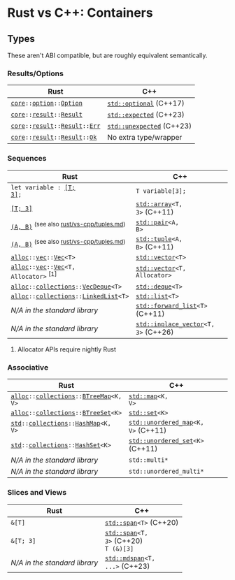 # Rust vs C++: Containers



## Types

These aren't ABI compatible, but are roughly equivalent semantically.

### Results/Options

| Rust                                                                      | C++                                               |
| --------------------------------------------------------------------------| --------------------------------------------------|
| <code>[core]::[option]::[Option]</code>                                   | <code>[std::optional]</code> (C++17)              |
| <code>[core]::[result]::[Result]</code>                                   | <code>[std::expected]</code> (C++23)              |
| <code>[core]::[result]::[Result]::[Err]</code>                            | <code>[std::unexpected]</code> (C++23)            |
| <code>[core]::[result]::[Result]::[Ok]</code>                             | No extra type/wrapper                             |

[option]:               https://doc.rust-lang.org/core/option/index.html
[result]:       https://doc.rust-lang.org/core/result/index.html

[Option]:       https://doc.rust-lang.org/std/option/enum.Option.html
[Result]:       https://doc.rust-lang.org/std/result/enum.Result.html

[Ok]:                   https://doc.rust-lang.org/std/result/enum.Result.html#variant.Ok
[Err]:                  https://doc.rust-lang.org/std/result/enum.Result.html#variant.Err

[std::optional]:        https://en.cppreference.com/w/cpp/utility/optional
[std::expected]:        https://en.cppreference.com/w/cpp/utility/expected
[std::unexpected]:      https://en.cppreference.com/w/cpp/utility/expected/unexpected

### Sequences

| Rust                                                                                                                      | C++                                               |
| --------------------------------------------------------------------------------------------------------------------------| --------------------------------------------------|
| <code>let variable : [\[T; 3\]](https://doc.rust-lang.org/std/primitive.array.html);</code>                               | <code>T variable[3];</code>                       |
| [`[T; 3]`](https://doc.rust-lang.org/std/primitive.array.html)                                                            | <code>[std::array]\<T, 3\></code> (C++11)         |
| [`(A, B)`](https://doc.rust-lang.org/std/primitive.tuple.html) <sup>(see also [rust/vs-cpp/tuples.md](tuples.md))</sup>   | <code>[std::pair]\<A, B\></code>                  |
| [`(A, B)`](https://doc.rust-lang.org/std/primitive.tuple.html) <sup>(see also [rust/vs-cpp/tuples.md](tuples.md))</sup>   | <code>[std::tuple]\<A, B\></code> (C++11)         |
| <code>[alloc]::[vec]::[Vec]\<T\></code>                                                                                   | <code>[std::vector]\<T\></code>                   |
| <code>[alloc]::[vec]::[Vec]\<T, Allocator\></code>    <sup>\[1\]</sup>                                                    | <code>[std::vector]\<T, Allocator\></code>        |
| <code>[alloc]::[collections]::[VecDeque]\<T\></code>                                                                      | <code>[std::deque]\<T\></code>                    |
| <code>[alloc]::[collections]::[LinkedList]\<T\></code>                                                                    | <code>[std::list]\<T\></code>                     |
| *N/A in the standard library*                                                                                             | <code>[std::forward_list]\<T\></code> (C++11)     |
| *N/A in the standard library*                                                                                             | <code>[std::inplace_vector]\<T, 3\></code> (C++26)|

1.  Allocator APIs require nightly Rust

[LinkedList]:   https://doc.rust-lang.org/std/collections/struct.LinkedList.html
[Vec]:          https://doc.rust-lang.org/alloc/vec/struct.Vec.html
[VecDeque]:     https://doc.rust-lang.org/std/collections/struct.VecDeque.html

[collections]:          https://doc.rust-lang.org/std/collections/index.html
[vec]:                  https://doc.rust-lang.org/alloc/vec/index.html

[std::array]:           https://en.cppreference.com/w/cpp/container/array
[std::deque]:           https://en.cppreference.com/w/cpp/container/deque
[std::forward_list]:    https://en.cppreference.com/w/cpp/container/forward_list
[std::inplace_vector]:  https://en.cppreference.com/w/cpp/container/inplace_vector
[std::list]:            https://en.cppreference.com/w/cpp/container/list
[std::pair]:            https://en.cppreference.com/w/cpp/utility/pair
[std::tuple]:           https://en.cppreference.com/w/cpp/utility/tuple
[std::vector]:          https://en.cppreference.com/w/cpp/container/vector

### Associative

| Rust                                                                      | C++                                               |
| --------------------------------------------------------------------------| --------------------------------------------------|
| <code>[alloc]::[collections]::[BTreeMap]\<K, V\></code>                   | <code>[std::map]\<K, V\></code>                   |
| <code>[alloc]::[collections]::[BTreeSet]\<K\></code>                      | <code>[std::set]\<K\></code>                      |
| <code>[std]::[collections]::[HashMap]\<K, V\></code>                      | <code>[std::unordered_map]\<K, V\></code> (C++11) |
| <code>[std]::[collections]::[HashSet]\<K\></code>                         | <code>[std::unordered_set]\<K\></code> (C++11)    |
| *N/A in the standard library*                                             | <code>std::multi\*</code>                         |
| *N/A in the standard library*                                             | <code>std::unordered_multi\*</code>               |

[HashMap]:      https://doc.rust-lang.org/std/collections/struct.HashMap.html
[HashSet]:      https://doc.rust-lang.org/std/collections/struct.HashSet.html
[BTreeMap]:     https://doc.rust-lang.org/std/collections/struct.BTreeMap.html
[BTreeSet]:     https://doc.rust-lang.org/std/collections/struct.BTreeSet.html

[std::map]:             https://en.cppreference.com/w/cpp/container/map
[std::set]:             https://en.cppreference.com/w/cpp/container/set
[std::unordered_map]:   https://en.cppreference.com/w/cpp/container/unordered_map
[std::unordered_set]:   https://en.cppreference.com/w/cpp/container/unordered_set

### Slices and Views

| Rust                                                                      | C++                                               |
| --------------------------------------------------------------------------| --------------------------------------------------|
| <code>&\[T\]</code>                                                       | <code>[std::span]\<T\></code> (C++20)         |
| <code>&\[T; 3\]</code>                                                    | <code>[std::span]\<T, 3\></code> (C++20) <br> <code>T (&)[3]</code>   |
| *N/A in the standard library*                                             | <code>[std::mdspan]\<T, ...\></code> (C++23)                  |

[std::mdspan]:          https://en.cppreference.com/w/cpp/container/mdspan
[std::span]:            https://en.cppreference.com/w/cpp/container/span



<!-- Rust -->
[alloc]:        https://doc.rust-lang.org/alloc/index.html
[core]:         https://doc.rust-lang.org/core/index.html
[std]:          https://doc.rust-lang.org/std/index.html
